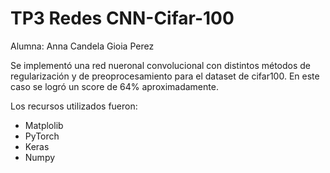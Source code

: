 # TP3 Redes CNN-Cifar-100
Alumna: Anna Candela Gioia Perez

Se implementó una red nueronal convolucional con distintos métodos de regularización y de preoprocesamiento para el dataset de cifar100. En este caso se logró un score de 64% aproximadamente. 

Los recursos utilizados fueron:
* Matplolib
* PyTorch
* Keras
* Numpy
